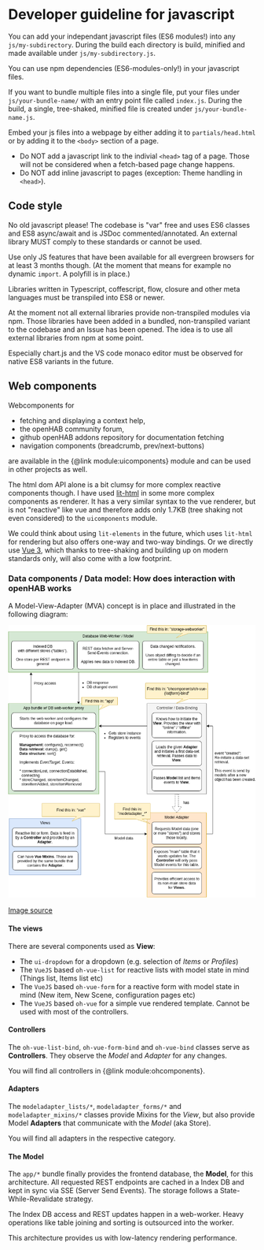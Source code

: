# Developer guideline for javascript

You can add your independant javascript files (ES6 modules!) into any `js/my-subdirectory`.
During the build each directory is build, minified and made available under
`js/my-subdirectory.js`. 

You can use npm dependencies (ES6-modules-only!) in your javascript files.

If you want to bundle multiple files into a single file,
put your files under `js/your-bundle-name/` with an entry point file called `index.js`.
During the build, a single, tree-shaked, minified file is created under `js/your-bundle-name.js`.

Embed your js files into a webpage by either adding it to `partials/head.html` or
by adding it to the `<body>` section of a page.

* Do NOT add a javascript link to the indivial `<head>` tag of a page. Those will not be considered
  when a fetch-based page change happens.
* Do NOT add inline javascript to pages (exception: Theme handling in `<head>`).


## Code style

No old javascript please! The codebase is "var" free and uses ES6 classes and ES8 async/await
and is JSDoc commented/annotated. An external library MUST comply to these standards or cannot
be used.

Use only JS features that have been available for all evergreen browsers for at least 3 months though.
(At the moment that means for example no dynamic `import`. A polyfill is in place.)

Libraries written in Typescript, coffescript, flow, closure and other meta languages
must be transpiled into ES8 or newer.

At the moment not all external libraries provide non-transpiled modules via npm. Those libraries
have been added in a bundled, non-transpiled variant to the codebase and an Issue has been opened.
The idea is to use all external libraries from npm at some point.

Especially chart.js and the VS code monaco editor must be observed for native ES8 variants in the future.

## Web components

Webcomponents for

* fetching and displaying a context help,
* the openHAB community forum,
* github openHAB addons repository for documentation fetching
* navigation components (breadcrumb, prev/next-buttons)

are available in the {@link module:uicomponents} module and can be used in other projects as well.

The html dom API alone is a bit clumsy for more complex reactive components though.
I have used [lit-html](https://lit-html.polymer-project.org/guide/writing-templates) in
some more complex components as renderer.
It has a very similar syntax to the vue renderer, but is not "reactive" like vue
and therefore adds only 1.7KB (tree shaking not even considered) to the `uicomponents` module.

We could think about using `lit-elements` in the future, which uses `lit-html` for
rendering but also offers one-way and two-way bindings. Or we directly use
[Vue 3](https://medium.com/the-vue-point/plans-for-the-next-iteration-of-vue-js-777ffea6fabf), which thanks
to tree-shaking and building up on modern standards only, will also come with a low
footprint.

### Data components / Data model: How does interaction with openHAB works

A Model-View-Adapter (MVA) concept is in place and illustrated in
the following diagram:

![Model-View-Adapter](docs/paperui-ng-dataflow.png "Model-View-Adapter Architecture")

[Image source](https://drive.google.com/file/d/1lqg5GJHdkVk5PlnCgbheggQ7MSwSDHfj/view?usp=sharing)

#### The views

There are several components used as **View**:
* The `ui-dropdown` for a dropdown (e.g. selection of *Items* or *Profiles*)
* The `VueJS` based `oh-vue-list` for reactive lists with model state in mind (Things list, Items list etc)
* The `VueJS` based `oh-vue-form` for a reactive form with model state in mind (New item, New Scene, configuration pages etc)
* The `VueJS` based `oh-vue` for a simple vue rendered template. Cannot be used with most of the controllers.

#### Controllers

The `oh-vue-list-bind`, `oh-vue-form-bind` and `oh-vue-bind` classes serve as **Controllers**.
They observe the *Model* and *Adapter* for any changes.

You will find all controllers in {@link module:ohcomponents}.

#### Adapters

The `modeladapter_lists/*`, `modeladapter_forms/*` and `modeladapter_mixins/*`
classes provide Mixins for the *View*, but also provide
Model **Adapters** that communicate with the *Model* (aka Store).

You will find all adapters in the respective category.

#### The Model

The `app/*` bundle finally provides the frontend database, the **Model**,
for this architecture. All requested REST endpoints are cached in a Index DB and kept
in sync via SSE (Server Send Events). The storage follows a State-While-Revalidate strategy.

The Index DB access and REST updates happen in a web-worker.
Heavy operations like table joining and sorting is outsourced into the worker.

This architecture provides us with low-latency rendering performance.
